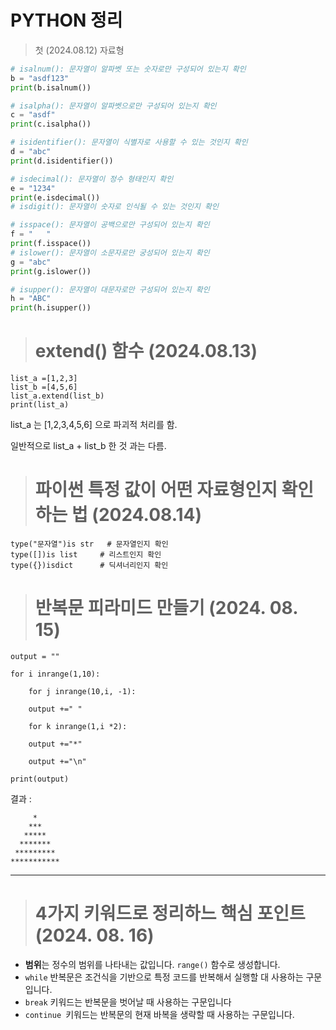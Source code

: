 # PYTHON  정리



> 첫 (2024.08.12) 자료형

```python
# isalnum(): 문자열이 알파벳 또는 숫자로만 구성되어 있는지 확인
b = "asdf123"
print(b.isalnum()) 

# isalpha(): 문자열이 알파벳으로만 구성되어 있는지 확인
c = "asdf"
print(c.isalpha())

# isidentifier(): 문자열이 식별자로 사용할 수 있는 것인지 확인
d = "abc"
print(d.isidentifier())

# isdecimal(): 문자열이 정수 형태인지 확인
e = "1234"
print(e.isdecimal())
# isdigit(): 문자열이 숫자로 인식될 수 있는 것인지 확인

# isspace(): 문자열이 공백으로만 구성되어 있는지 확인
f = "   "
print(f.isspace())
# islower(): 문자열이 소문자로만 궁성되어 있는지 확인
g = "abc"
print(g.islower())

# isupper(): 문자열이 대문자로만 구성되어 있는지 확인
h = "ABC"
print(h.isupper())
```



> # extend() 함수 (2024.08.13)

```extend
list_a =[1,2,3]
list_b =[4,5,6]
list_a.extend(list_b)  
print(list_a)
```

list_a 는 [1,2,3,4,5,6] 으로 파괴적 처리를 함.

일반적으로 list_a + list_b 한 것 과는 다름.



> # 파이썬 특정 값이 어떤 자료형인지 확인하는 법 (2024.08.14)

```
type("문자열")is str	# 문자열인지 확인
type([])is list		# 리스트인지 확인
type({})isdict		# 딕셔너리인지 확인
```




> # 반복문 피라미드 만들기 **(2024. 08. 15)**

```
output = ""

for i inrange(1,10):

    for j inrange(10,i, -1):

    output +=" "

    for k inrange(1,i *2):

    output +="*"

    output +="\n"

print(output)
```

결과 : 

         *
        ***
       *****
      *******
     *********
    ***********

---



> # 4가지 키워드로 정리하느 핵심 포인트(2024. 08. 16)

* **범위**는 정수의 범위를 나타내는 값입니다. `range()` 함수로 생성합니다.
* `while` 반복문은 조건식을 기반으로 특정 코드를 반복해서 실행할 대 사용하는 구문입니다.
* `break` 키워드는 반복문을 벗어날 때 사용하는 구문입니다
* `continue `키워드는 반복문의 현재 바복을 생략할 때 사용하는 구문입니다.
